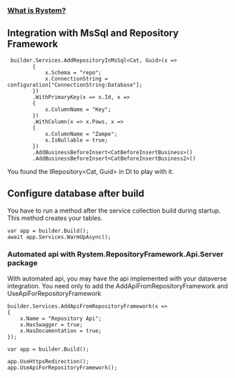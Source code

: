 ﻿### [What is Rystem?](https://github.com/KeyserDSoze/Rystem)

## Integration with MsSql and Repository Framework

     builder.Services.AddRepositoryInMsSql<Cat, Guid>(x =>
            {
                x.Schema = "repo";
                x.ConnectionString = configuration["ConnectionString:Database"];
            })
            .WithPrimaryKey(x => x.Id, x =>
            {
                x.ColumnName = "Key";
            })
            .WithColumn(x => x.Paws, x =>
            {
                x.ColumnName = "Zampe";
                x.IsNullable = true;
            })
            .AddBusinessBeforeInsert<CatBeforeInsertBusiness>()
            .AddBusinessBeforeInsert<CatBeforeInsertBusiness2>()

You found the IRepository<Cat, Guid> in DI to play with it.

## Configure database after build
You have to run a method after the service collection build during startup. This method creates your tables.

    var app = builder.Build();
    await app.Services.WarmUpAsync();

### Automated api with Rystem.RepositoryFramework.Api.Server package
With automated api, you may have the api implemented with your dataverse integration.
You need only to add the AddApiFromRepositoryFramework and UseApiForRepositoryFramework

    builder.Services.AddApiFromRepositoryFramework(x =>
    {
        x.Name = "Repository Api";
        x.HasSwagger = true;
        x.HasDocumentation = true;
    });

    var app = builder.Build();

    app.UseHttpsRedirection();
    app.UseApiForRepositoryFramework();

